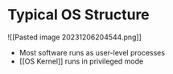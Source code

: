 # Typical OS Structure
![[Pasted image 20231206204544.png]]
* Most software runs as user-level processes
* [[OS Kernel]] runs in privileged mode